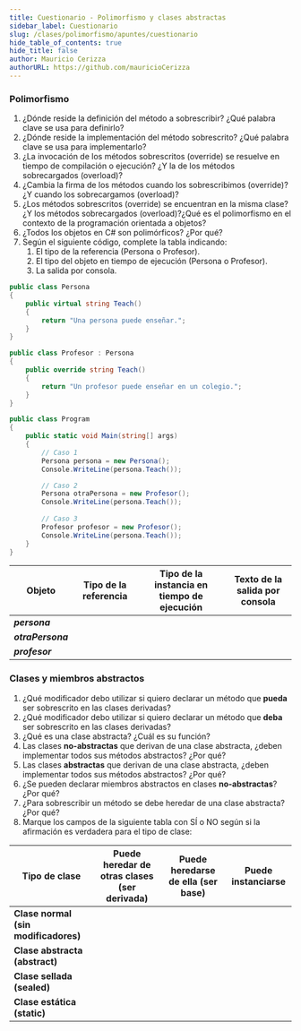 ```yaml
---
title: Cuestionario - Polimorfismo y clases abstractas
sidebar_label: Cuestionario
slug: /clases/polimorfismo/apuntes/cuestionario
hide_table_of_contents: true
hide_title: false
author: Mauricio Cerizza
authorURL: https://github.com/mauricioCerizza
---
```

### Polimorfismo
1. ¿Dónde reside la definición del método a sobrescribir? ¿Qué palabra clave se usa para definirlo?
2. ¿Dónde reside la implementación del método sobrescrito? ¿Qué palabra clave se usa para implementarlo?
3. ¿La invocación de los métodos sobrescritos (override) se resuelve en tiempo de compilación o ejecución? ¿Y la de los métodos sobrecargados (overload)?
4. ¿Cambia la firma de los métodos cuando los sobrescribimos (override)? ¿Y cuando los sobrecargamos (overload)?
5. ¿Los métodos sobrescritos (override) se encuentran en la misma clase? ¿Y los métodos sobrecargados (overload)?¿Qué es el polimorfismo en el contexto de la programación orientada a objetos?
6. ¿Todos los objetos en C# son polimórficos? ¿Por qué?
7. Según el siguiente código, complete la tabla indicando:
   1. El tipo de la referencia (Persona o Profesor).
   2. El tipo del objeto en tiempo de ejecución (Persona o Profesor).
   3. La salida por consola.

```csharp
public class Persona 
{
    public virtual string Teach() 
    {
        return "Una persona puede enseñar.";
    }
}

public class Profesor : Persona 
{
    public override string Teach() 
    {
        return "Un profesor puede enseñar en un colegio.";
    }
}

public class Program 
{
    public static void Main(string[] args)
    {
        // Caso 1
        Persona persona = new Persona();
        Console.WriteLine(persona.Teach());

        // Caso 2
        Persona otraPersona = new Profesor();
        Console.WriteLine(persona.Teach());
        
        // Caso 3
        Profesor profesor = new Profesor();
        Console.WriteLine(persona.Teach());
    }
}
```

| Objeto            | Tipo de la referencia | Tipo de la instancia en tiempo de ejecución | Texto de la salida por consola |
| ----------------- | --------------------- | ------------------------------------------- | ------------------------------ |
| ***persona***     |                       |                                             |                                |
| ***otraPersona*** |                       |                                             |                                |
| ***profesor***    |                       |                                             |                                |


### Clases y miembros abstractos
1. ¿Qué modificador debo utilizar si quiero declarar un método que **pueda** ser sobrescrito en las clases derivadas?
2. ¿Qué modificador debo utilizar si quiero declarar un método que **deba** ser sobrescrito en las clases derivadas?
3. ¿Qué es una clase abstracta? ¿Cuál es su función?
4. Las clases **no-abstractas** que derivan de una clase abstracta, ¿deben implementar todos sus métodos abstractos? ¿Por qué?
5. Las clases **abstractas** que derivan de una clase abstracta, ¿deben implementar todos sus métodos abstractos? ¿Por qué?
6. ¿Se pueden declarar miembros abstractos en clases **no-abstractas**? ¿Por qué?
7. ¿Para sobrescribir un método se debe heredar de una clase abstracta? ¿Por qué?
8. Marque los campos de la siguiente tabla con SÍ o NO según si la afirmación es verdadera para el tipo de clase:

| Tipo de clase                        | Puede heredar de otras clases (ser derivada) | Puede heredarse de ella (ser base) | Puede instanciarse |
| ------------------------------------ | -------------------------------------------- | ---------------------------------- | ------------------ |
| **Clase normal (sin modificadores)** |                                              |                                    |                    |
| **Clase abstracta (abstract)**       |                                              |                                    |                    |
| **Clase sellada (sealed)**           |                                              |                                    |                    |
| **Clase estática (static)**          |                                              |                                    |                    |
